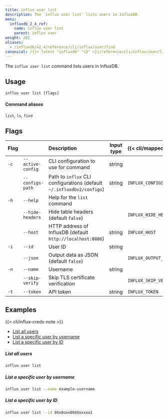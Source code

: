 ```yaml
---
title: influx user list
description: The `influx user list` lists users in InfluxDB.
menu:
  influxdb_2_4_ref:
    name: influx user list
    parent: influx user
weight: 201
aliases:
  - /influxdb/v2.4/reference/cli/influx/user/find
canonical: /{{< latest "influxdb" "v2" >}}/reference/cli/influx/user/list/
---
```


The `influx user list` command lists users in InfluxDB.

## Usage
```
influx user list [flags]
```

#### Command aliases
`list`, `ls`, `find`

## Flags
| Flag |                   | Description                                                           | Input type | {{< cli/mapped >}}    |
|:-----|:------------------|:----------------------------------------------------------------------|:----------:|:----------------------|
| `-c` | `--active-config` | CLI configuration to use for command                                  | string     |                       |
|      | `--configs-path`  | Path to `influx` CLI configurations (default `~/.influxdbv2/configs`) | string     | `INFLUX_CONFIGS_PATH` |
| `-h` | `--help`          | Help for the `list` command                                           |            |                       |
|      | `--hide-headers`  | Hide table headers (default `false`)                                  |            | `INFLUX_HIDE_HEADERS` |
|      | `--host`          | HTTP address of InfluxDB (default `http://localhost:8086`)            | string     | `INFLUX_HOST`         |
| `-i` | `--id`            | User ID                                                               | string     |                       |
|      | `--json`          | Output data as JSON (default `false`)                                 |            | `INFLUX_OUTPUT_JSON`  |
| `-n` | `--name`          | Username                                                              | string     |                       |
|      | `--skip-verify`   | Skip TLS certificate verification                                     |            | `INFLUX_SKIP_VERIFY`  |
| `-t` | `--token`         | API token                                                             | string     | `INFLUX_TOKEN`        |

## Examples

{{< cli/influx-creds-note >}}

- [List all users](#list-all-users)
- [List a specific user by username](#list-a-specific-user-by-username)
- [List a specific user by ID](#list-a-specific-user-by-id)

##### List all users
```sh
influx user list
```

##### List a specific user by username
```sh
influx user list --name example-username
```

##### List a specific user by ID
```sh
influx user list --id 0Xx0oox00XXoxxoo1
```
